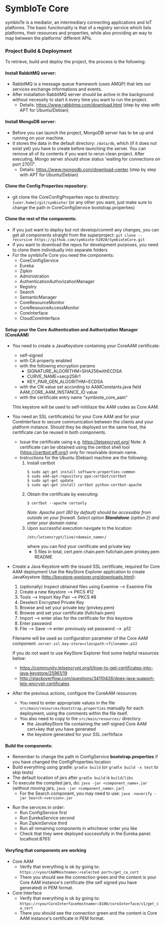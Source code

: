 # SymbIoTe Core

symbIoTe is a mediator, an intermediary connecting applications and IoT platforms. The basic functionality is that of a registry service which lists platforms, their resources and properties, while also providing an way to map between the platforms' different APIs. 


### Project Build & Deployment

To retrieve, build and deploy the project, the process is the following:

#### Install RabbitMQ server:
  * RabbitMQ is a message queue framework (uses AMQP) that lets our services exchange informations and events.
  * After installation RabbitMQ server should be active in the background without necessity to start it every time you want to run the project. 
    * Details: https://www.rabbitmq.com/download.html  (step by step with APT for Ubuntu/Debian)

#### Install MongoDB server:
  * Before you can launch the project, MongoDB server has to be up and running on your machine.
  * It stores the data in the default directory: `/data/db`, which (if it does not exist yet) you have to create before launching the server. You can remove all of its contents if you want to rerun clean project.  After executing, Mongo server should show status 'waiting for connections on port 27017'.
    * Details: https://www.mongodb.com/download-center  (step by step with APT for Ubuntu/Debian)

#### Clone the Config Properties repository:
  * git clone the CoreConfigProperties repo to directory: `{user.home}/git/symbiote/`  (or any other you want, just make sure to change the path in CoreConfigService bootstrap.properties)
  
#### Clone the rest of the components:
  * If you just want to deploy but not develop/commit any changes, you can get all components straight from the superproject:
   `git clone --recursive https://github.com/symbiote-h2020/SymbioteCore.git`
  * If you want to download the repos for development purposes, you need to clone them individually into separate folders
   * For the symbIoTe Core you need the components:
     * CoreConfigService
     * Eureka
     * Zipkin
     * Administration
     * AuthenticationAuthorizationManager
     * Registry
     * Search
     * SemanticManager
     * CoreResourceMonitor
     * CoreResourceAccessMonitor
     * CoreInterface
     * CloudCoreInterface
     
#### Setup your the Core Authentication and Authorization Manager (CoreAAM)

* You need to create a JavaKeystore containing your CoreAAM certificate:
  * self-signed
  * with CA property enabled
  * with the following encryption params
    * SIGNATURE_ALGORITHM=SHA256withECDSA
    * CURVE_NAME=secp256r1
    * KEY_PAIR_GEN_ALGORITHM=ECDSA
  * with the CN value set according to AAMConstants.java field AAM_CORE_AAM_INSTANCE_ID value
  * with the certificate entry name "symbiote_core_aam"

  This keystore will be used to self-initiliaze the AAM codes as Core AAM.
  
* You need an SSL certificate(s) for your Core AAM and for your CoreInterface to secure communication between the clients and your platform instance. Should they be deployed on the same host, the certificate can be reused in both components.
  * Issue the certificate  using e.g. https://letsencrypt.org/
    Note: A certificate can be obtained using the certbot shell tool (https://certbot.eff.org/) only for resolvable domain name.
  * Instructions for the Ubuntu (Debian) machine are the following: 
    1. Install certbot
        ```
        $ sudo apt-get install software-properties-common
        $ sudo add-apt-repository ppa:certbot/certbot
        $ sudo apt-get update
        $ sudo apt-get install certbot python-certbot-apache
        ```
    2. Obtain the certificate by executing:
        ```
        $ certbot --apache certonly
        ```
        _Note: Apache port (80 by default) should be accessible from outside on your firewall._
        _Select option **Standalone** (option 2) and enter your domain name._
    3. Upon successful execution navigate to the location: 
        ```
        /etc/letsencrypt/live/<domain_name>/ 
        ```
        where you can find your certificate and private key
        * 5 files in total, cert.pem  chain.pem  fullchain.pem  privkey.pem  README


* Create a Java Keystore with the issued SSL certificate, required for Core AAM deployment
  Use the KeyStore Explorer application to create JavaKeystore (http://keystore-explorer.org/downloads.html):
    1. (optionally) Inspect obtained files using Examine --> Examine File
    2. Create a new Keystore --> PKCS #12
    3. Tools --> Import Key Pair --> PKCS #8
    4. Deselect Encrypted Private Key
    5. Browse and set your private key (privkey.pem)
    6. Browse and set your certificate (fullchain.pem)
    7. Import --> enter alias for the certificate for this keystore
    8. Enter password
    9. File --> Save --> enter previously set password  --> <filename>.p12

    Filename will be used as configuration parameter of the Core AAM component.
    `server.ssl.key-store=classpath:<filename>.p12`
    
    If you do not want to use KeyStore Explorer find some helpful resources below:
    * https://community.letsencrypt.org/t/how-to-get-certificates-into-java-keystore/25961/19
    * http://stackoverflow.com/questions/34110426/does-java-support-lets-encrypt-certificates

* After the previous actions, configure the CoreAAM resources
    * You need to enter appropriate values in the file `src/main/resources/bootstrap.properties` manually for each deployment, using the comments within the file itself.
    * You also need to copy to the `src/main/resources/` directory:
        * the JavaKeyStore file containing the self-signed Core AAM cert+key that you have generated
        * the keystore generated for your SSL cerfitiface

#### Build the components:
  * Remember to change the path in ConfigService **bootstrap.properties** if you have changed the ConfigProperties location
  * Build everything using gradle:
    `gradle build`  (or `gradle build -x test` to skip tests)
  * The default location of jars after `gradle build` is `build/libs`
  * To execute the compiled jars, do:
    `java -jar <component_name>.jar` (without moving jars, `java -jar <component_name>.jar`)
    * For the Search component, you may need to use:
    `java -noverify -jar Search-<version>.jar`
    

 - Run the services in order:
    * Run ConfigService first
    * Run EurekaService second
    * Run ZipkinService third
    * Run all remaining components in whichever order you like
    * Check that they were deployed successfully in the Eureka panel: localhost:8761/

#### Veryfing that components are working
* Core AAM
    * Verify that everything is ok by going to:
    `https://<yourCAAMHostname>:<selected port>/get_ca_cert`
    * There you should see the connection green and the content is your Core AAM instance's certificate (the self signed you have generated) in PEM format.
* Core Interface
    * Verify that everything is ok by going to:
    `https://<yourCoreInterfaceHostname>:8100/coreInterface/v1/get_ca_cert`
    * There you should see the connection green and the content is Core AAM instance's certificate in PEM format.

